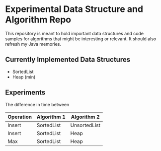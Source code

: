 # Experimental Data Structure and Algorithm Repo
This repository is meant to hold important data structures and code samples for algorithms that might be interesting or relevant. It should also refresh my Java memories.

## Currently Implemented Data Structures
- SortedList
- Heap (min)

## Experiments
The difference in time between

| Operation | Algorithm 1 | Algorithm 2 |
| --- | --- | --- |
| Insert | SortedList | UnsortedList |
| Insert | SortedList | Heap |
| Max | SortedList | Heap |